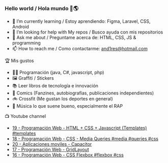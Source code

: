 ### Hello world / Hola mundo 👋🌎

<!--
**xaca/xaca** is a ✨ _special_ ✨ repository because its `README.md` (this file) appears on your GitHub profile.

Here are some ideas to get you started:
-->

- 🌱 I’m currently learning / Estoy aprendiendo: Figma, Laravel, CSS, Android
- 🤔 I’m looking for help with My repos / Busco ayuda con mis repositorios
- 💬 Ask me about / Preguntame acerca de: HTML, CSS, JS & programming 
- 📫 How to reach me / Como contactarme: and1res@hotmail.com

🏆 Mis gustos
- 👨‍💻 Programación (java, C#, javascript, php)
- 🖼️ Graffiti / Stickers
- 📚 Leer libros de tecnología e innovación
- 💢 Comics (Fanzines, autobiografías, publicaciones independientes)
- 🚲 Crossfit (Me gustan los deportes en general)
- 🎤 Música lo que suene bueno, especialmente el RAP
<!--
📝 Frases
- "I only smile in the dark, I only smile when it's complicated" Raybiez
- "De lo que ves créete la mitad de lo que no ves no te creas nada" Kase O
-->
📺 Youtube channel
<!-- BLOG-POST-LIST:START -->
- [19 - Programación Web - HTML + CSS + Javascript (Templates) #templates](https://www.youtube.com/watch?v=ODkRbn60lUo)
- [18 - Programación Web - CSS - Media Queries #media #queries #css](https://www.youtube.com/watch?v=zpRVSoNCvwc)
- [20 - Aplicaciones moviles - Capacitor](https://www.youtube.com/watch?v=4_BNDDMjVb8)
- [17 - Programación Web - GridLayout](https://www.youtube.com/watch?v=pe8vSzBG33k)
- [16 - Programación Web - CSS Flexbox #flexbox #css](https://www.youtube.com/watch?v=DNXkgr6xFbo)
<!-- BLOG-POST-LIST:END -->
